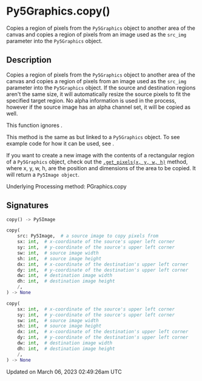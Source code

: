 # Py5Graphics.copy()

Copies a region of pixels from the `Py5Graphics` object to another area of the canvas and copies a region of pixels from an image used as the `src_img` parameter into the `Py5Graphics` object.

## Description

Copies a region of pixels from the `Py5Graphics` object to another area of the canvas and copies a region of pixels from an image used as the `src_img` parameter into the `Py5Graphics` object. If the source and destination regions aren't the same size, it will automatically resize the source pixels to fit the specified target region. No alpha information is used in the process, however if the source image has an alpha channel set, it will be copied as well.

This function ignores [](py5graphics_image_mode).

This method is the same as [](sketch_copy) but linked to a `Py5Graphics` object. To see example code for how it can be used, see [](sketch_copy).

If you want to create a new image with the contents of a rectangular region of a `Py5Graphics` object, check out the [`.get_pixels(x, y, w, h)`](py5graphics_get_pixels) method, where x, y, w, h, are the position and dimensions of the area to be copied. It will return a `Py5Image object`.

Underlying Processing method: PGraphics.copy

## Signatures

```python
copy() -> Py5Image

copy(
    src: Py5Image,  # a source image to copy pixels from
    sx: int,  # x-coordinate of the source's upper left corner
    sy: int,  # y-coordinate of the source's upper left corner
    sw: int,  # source image width
    sh: int,  # source image height
    dx: int,  # x-coordinate of the destination's upper left corner
    dy: int,  # y-coordinate of the destination's upper left corner
    dw: int,  # destination image width
    dh: int,  # destination image height
    /,
) -> None

copy(
    sx: int,  # x-coordinate of the source's upper left corner
    sy: int,  # y-coordinate of the source's upper left corner
    sw: int,  # source image width
    sh: int,  # source image height
    dx: int,  # x-coordinate of the destination's upper left corner
    dy: int,  # y-coordinate of the destination's upper left corner
    dw: int,  # destination image width
    dh: int,  # destination image height
    /,
) -> None
```

Updated on March 06, 2023 02:49:26am UTC
